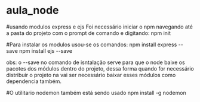# aula_node

#usando modulos express e ejs
Foi necessário iniciar o npm navegando até a pasta do projeto com o prompt de comando e digitando:
      npm init
      
#Para instalar os modulos usou-se os comandos:
      npm install express --save
      npm install ejs --save
      
obs: o --save no comando de isntalação serve para que o node baixe os pacotes dos módulos dentro do projeto, 
dessa forma quando for necessário distribuir o projeto na vai ser necessário baixar esses módulos como dependencia também.

#O utilitario nodemon também está sendo usado
      npm install -g nodemon